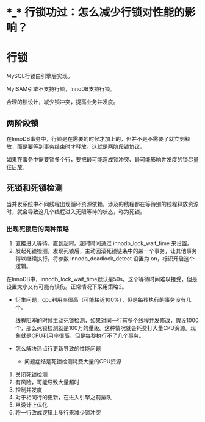 # \*\_\* 行锁功过：怎么减少行锁对性能的影响？
# 行锁
MySQL行锁由引擎层实现。

MyISAM引擎不支持行锁，InnoDB支持行锁。

合理的锁设计，减少锁冲突，提高业务并发度。

## 两阶段锁
在InnoDB事务中，行锁是在需要的时候才加上的，但并不是不需要了就立刻释放，而是要等到事务结束时才释放。这就是两阶段锁协议。

如果在事务中需要锁多个行，要把最可能造成锁冲突、最可能影响并发度的锁尽量往后放。

## 死锁和死锁检测
当并发系统中不同线程出现循环资源依赖，涉及的线程都在等待别的线程释放资源时，就会导致这几个线程进入无限等待的状态，称为死锁。
### 出现死锁后的两种策略

1. 直接进入等待，直到超时。超时时间通过 innodb\_lock\_wait\_time 来设置。
2. 发起死锁检测，发现死锁后，主动回滚死锁链条中的某一个事务，让其他事务得以继续执行。将参数 innodb\_deadlock\_detect 设置为 on，标识开启这个逻辑。

在InnoDB中，innodb\_lock\_wait\_time默认是50s。这个等待时间难以接受，但是设置太小又有可能有误伤。正常情况下采用策略2。

* 衍生问题，cpu利用率很高（可能接近100%），但是每秒执行的事务没有几个。

  线程阻塞的时候主动死锁检测，如果对同一行有多个线程并发修改，假设1000个，那么死锁检测就是100万的量级。这种情况就会耗费打大量CPU资源。现象就是CPU利用率很高，但是每秒执行不了几个事务。

* 怎么解决热点行更新导致的性能问题
  * 问题症结是死锁检测耗费大量的CPU资源
1. 关闭死锁检测
  1. 	有风险，可能导致大量超时
2. 控制并发度
  1. 	对于相同行的更新，在进入引擎之前排队
3. 从设计上优化
  1. 	将一行改成逻辑上多行来减少锁冲突